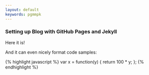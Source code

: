 ```yaml
---
layout: default
keywords: pgmmpk
---
```

### Setting up Blog with GitHub Pages and Jekyll
Here it is!

And it can even nicely format code samples:

{% highlight javascript %}
var x = function(y) {
	return 100 * y;
};
{% endhighlight %}